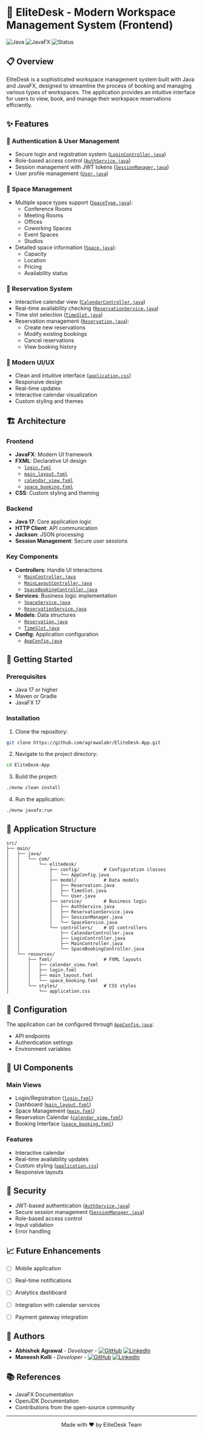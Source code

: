 # 🏢 EliteDesk - Modern Workspace Management System (Frontend)

<div align="left">

![Java](https://img.shields.io/badge/Java-17-orange) ![JavaFX](https://img.shields.io/badge/JavaFX-17-blue) ![Status](https://img.shields.io/badge/Status-Developed-brightgreen)

</div>

## 📋 Overview

EliteDesk is a sophisticated workspace management system built with Java and JavaFX, designed to streamline the process of booking and managing various types of workspaces. The application provides an intuitive interface for users to view, book, and manage their workspace reservations efficiently.

## ✨ Features

### 🔐 Authentication & User Management
- Secure login and registration system ([`LoginController.java`](src/main/java/com/elitedesk/LoginController.java))
- Role-based access control ([`AuthService.java`](src/main/java/com/elitedesk/service/AuthService.java))
- Session management with JWT tokens ([`SessionManager.java`](src/main/java/com/elitedesk/service/SessionManager.java))
- User profile management ([`User.java`](src/main/java/com/elitedesk/model/User.java))

### 🏢 Space Management
- Multiple space types support ([`SpaceType.java`](src/main/java/com/elitedesk/SpaceType.java)):
  - Conference Rooms
  - Meeting Rooms
  - Offices
  - Coworking Spaces
  - Event Spaces
  - Studios
- Detailed space information ([`Space.java`](src/main/java/com/elitedesk/Space.java)):
  - Capacity
  - Location
  - Pricing
  - Availability status

### 📅 Reservation System
- Interactive calendar view ([`CalendarController.java`](src/main/java/com/elitedesk/CalendarController.java))
- Real-time availability checking ([`ReservationService.java`](src/main/java/com/elitedesk/service/ReservationService.java))
- Time slot selection ([`TimeSlot.java`](src/main/java/com/elitedesk/model/TimeSlot.java))
- Reservation management ([`Reservation.java`](src/main/java/com/elitedesk/model/Reservation.java)):
  - Create new reservations
  - Modify existing bookings
  - Cancel reservations
  - View booking history

### 🎨 Modern UI/UX
- Clean and intuitive interface ([`application.css`](src/main/resources/styles/application.css))
- Responsive design
- Real-time updates
- Interactive calendar visualization
- Custom styling and themes

## 🏗️ Architecture

### Frontend
- **JavaFX**: Modern UI framework
- **FXML**: Declarative UI design
  - [`login.fxml`](src/main/resources/fxml/login.fxml)
  - [`main_layout.fxml`](src/main/resources/fxml/main_layout.fxml)
  - [`calendar_view.fxml`](src/main/resources/fxml/calendar_view.fxml)
  - [`space_booking.fxml`](src/main/resources/fxml/space_booking.fxml)
- **CSS**: Custom styling and theming

### Backend
- **Java 17**: Core application logic
- **HTTP Client**: API communication
- **Jackson**: JSON processing
- **Session Management**: Secure user sessions

### Key Components
- **Controllers**: Handle UI interactions
  - [`MainController.java`](src/main/java/com/elitedesk/MainController.java)
  - [`MainLayoutController.java`](src/main/java/com/elitedesk/MainLayoutController.java)
  - [`SpaceBookingController.java`](src/main/java/com/elitedesk/SpaceBookingController.java)
- **Services**: Business logic implementation
  - [`SpaceService.java`](src/main/java/com/elitedesk/service/SpaceService.java)
  - [`ReservationService.java`](src/main/java/com/elitedesk/service/ReservationService.java)
- **Models**: Data structures
  - [`Reservation.java`](src/main/java/com/elitedesk/model/Reservation.java)
  - [`TimeSlot.java`](src/main/java/com/elitedesk/model/TimeSlot.java)
- **Config**: Application configuration
  - [`AppConfig.java`](src/main/java/com/elitedesk/config/AppConfig.java)

## 🚀 Getting Started

### Prerequisites
- Java 17 or higher
- Maven or Gradle
- JavaFX 17

### Installation

1. Clone the repository:
```bash
git clone https://github.com/agrawalabr/EliteDesk-App.git
```

2. Navigate to the project directory:
```bash
cd EliteDesk-App
```

3. Build the project:
```bash
./mvnw clean install
```

4. Run the application:
```bash
./mvnw javafx:run
```

## 📱 Application Structure

```
src/
├── main/
│   ├── java/
│   │   └── com/
│   │       └── elitedesk/
│   │           ├── config/         # Configuration classes
│   │           │   └── AppConfig.java
│   │           ├── model/          # Data models
│   │           │   ├── Reservation.java
│   │           │   ├── TimeSlot.java
│   │           │   └── User.java
│   │           ├── service/        # Business logic
│   │           │   ├── AuthService.java
│   │           │   ├── ReservationService.java
│   │           │   ├── SessionManager.java
│   │           │   └── SpaceService.java
│   │           └── controllers/    # UI controllers
│   │               ├── CalendarController.java
│   │               ├── LoginController.java
│   │               ├── MainController.java
│   │               └── SpaceBookingController.java
│   └── resources/
│       ├── fxml/                   # FXML layouts
│       │   ├── calendar_view.fxml
│       │   ├── login.fxml
│       │   ├── main_layout.fxml
│       │   └── space_booking.fxml
│       └── styles/                 # CSS styles
│           └── application.css
```

## 🔧 Configuration

The application can be configured through [`AppConfig.java`](src/main/java/com/elitedesk/config/AppConfig.java):
- API endpoints
- Authentication settings
- Environment variables

## 🎨 UI Components

### Main Views
- Login/Registration ([`login.fxml`](src/main/resources/fxml/login.fxml))
- Dashboard ([`main_layout.fxml`](src/main/resources/fxml/main_layout.fxml))
- Space Management ([`main.fxml`](src/main/resources/fxml/main.fxml))
- Reservation Calendar ([`calendar_view.fxml`](src/main/resources/fxml/calendar_view.fxml))
- Booking Interface ([`space_booking.fxml`](src/main/resources/fxml/space_booking.fxml))

### Features
- Interactive calendar
- Real-time availability updates
- Custom styling ([`application.css`](src/main/resources/styles/application.css))
- Responsive layouts

## 🔐 Security

- JWT-based authentication ([`AuthService.java`](src/main/java/com/elitedesk/service/AuthService.java))
- Secure session management ([`SessionManager.java`](src/main/java/com/elitedesk/service/SessionManager.java))
- Role-based access control
- Input validation
- Error handling

## 📈 Future Enhancements

- [ ] Mobile application
- [ ] Real-time notifications
- [ ] Analytics dashboard
- [ ] Integration with calendar services
- [ ] Payment gateway integration


## 👥 Authors

- **Abhishek Agrawal** - *Developer* - [![GitHub](https://img.shields.io/badge/GitHub-Profile-informational?logo=github)](https://github.com/agrawalabr) [![LinkedIn](https://img.shields.io/badge/LinkedIn-Profile-blue?logo=linkedin)](https://www.linkedin.com/in/agrawalabr)
- **Maneesh Kolli** - *Developer* - [![GitHub](https://img.shields.io/badge/GitHub-Profile-informational?logo=github)](https://github.com/Maneeshk11) [![LinkedIn](https://img.shields.io/badge/LinkedIn-Profile-blue?logo=linkedin)](https://www.linkedin.com/in/maneeshkolli)

## 📚 References

- JavaFX Documentation
- OpenJDK Documentation
- Contributions from the open-source community

---

<div align="center">
Made with ❤️ by EliteDesk Team
</div>